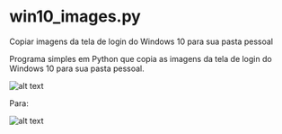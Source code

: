 # win10_images.py
Copiar imagens da tela de login do Windows 10 para sua pasta pessoal

Programa simples em Python que copia as imagens da tela de login do Windows 10 para sua pasta pessoal.

![alt text](https://image.prntscr.com/image/vptjyQ25QYKEKua4NH5Lxw.png)

Para:

![alt text](https://image.prntscr.com/image/-WAhXdxzQ_uGn8-_kLwbnw.png)
